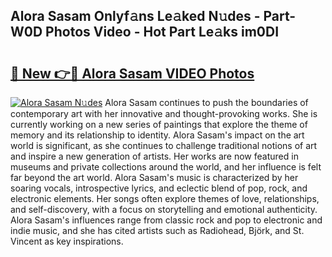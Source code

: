 ## Alora Sasam Onlyf𝚊ns Le𝚊ked N𝚞des - Part-W0D Photos Video - Hot Part Le𝚊ks im0DI

# <h2><a href="http://ab41080.deff.icu/?id=Alora+Sasam">🔗 New 👉🔴 Alora Sasam VIDEO Photos</a></h2>

[![Alora Sasam N𝚞des](https://i.imgur.com/rIISA9y.gif)](http://ab41080.deff.icu/?id=Alora+Sasam)
Alora Sasam continues to push the boundaries of contemporary art with her innovative and thought-provoking works. She is currently working on a new series of paintings that explore the theme of memory and its relationship to identity. Alora Sasam's impact on the art world is significant, as she continues to challenge traditional notions of art and inspire a new generation of artists. Her works are now featured in museums and private collections around the world, and her influence is felt far beyond the art world. Alora Sasam's music is characterized by her soaring vocals, introspective lyrics, and eclectic blend of pop, rock, and electronic elements. Her songs often explore themes of love, relationships, and self-discovery, with a focus on storytelling and emotional authenticity. Alora Sasam's influences range from classic rock and pop to electronic and indie music, and she has cited artists such as Radiohead, Björk, and St. Vincent as key inspirations.
